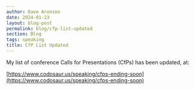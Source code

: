 ```yaml
---
author: Dave Aronson
date: 2024-01-23
layout: blog-post
permalink: blog/cfp-list-updated
section: Blog
tags: speaking
title: CfP List Updated
---
```


My list of conference Calls for Presentations (CfPs)
has been updated, at:

[https://www.codosaur.us/speaking/cfps-ending-soon](https://www.codosaur.us/speaking/cfps-ending-soon)
